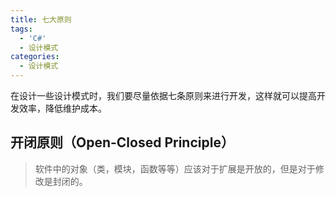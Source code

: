 ```yaml
---
title: 七大原则
tags:
  - 'C#'
  - 设计模式
categories:
  - 设计模式
---
```


在设计一些设计模式时，我们要尽量依据七条原则来进行开发，这样就可以提高开发效率，降低维护成本。

<!-- more -->

##  开闭原则（Open-Closed Principle）

> 软件中的对象（类，模块，函数等等）应该对于扩展是开放的，但是对于修改是封闭的。